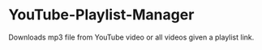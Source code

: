 # YouTube-Playlist-Manager
Downloads mp3 file from YouTube video or all videos given a playlist link.
